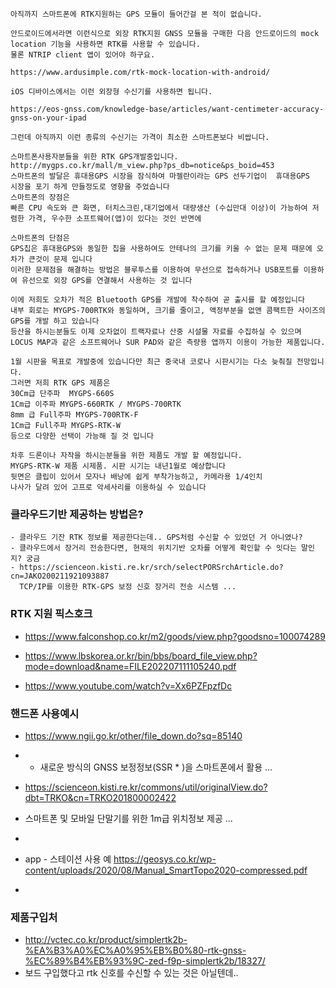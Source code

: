 ```
아직까지 스마트폰에 RTK지원하는 GPS 모듈이 들어간걸 본 적이 없습니다.

안드로이드에서라면 이런식으로 외장 RTK지원 GNSS 모듈을 구매한 다음 안드로이드의 mock location 기능을 사용하면 RTK를 사용할 수 있습니다.
물론 NTRIP client 앱이 있어야 하구요.

https://www.ardusimple.com/rtk-mock-location-with-android/

iOS 디바이스에서는 이런 외장형 수신기를 사용하면 됩니다.

https://eos-gnss.com/knowledge-base/articles/want-centimeter-accuracy-gnss-on-your-ipad

그런데 아직까지 이런 종류의 수신기는 가격이 최소한 스마트폰보다 비쌉니다.

```
```
스마트폰사용자분들을 위한 RTK GPS개발중입니다. http://mygps.co.kr/mall/m_view.php?ps_db=notice&ps_boid=453
스마트폰의 발달은 휴대용GPS 시장을 잠식하여 마젤란이라는 GPS 선두기업이  휴대용GPS  시장을 포기 하게 만들정도로 영향을 주었습니다
스마트폰의 장점은 
빠른 CPU 속도와 큰 화면, 터치스크린,대기업에서 대량생산 (수십만대 이상)이 가능하여 저렴한 가격, 우수한 소프트웨어(앱)이 있다는 것인 반면에 

스마트폰의 단점은 
GPS칩은 휴대용GPS와 동일한 칩을 사용하여도 안테나의 크기를 키울 수 없는 문제 때문에 오차가 큰것이 문제 입니다
이러한 문제점을 해결하는 방법은 블루투스를 이용하여 무선으로 접속하거나 USB포트를 이용하여 유선으로 외장 GPS를 연결해서 사용하는 것 입니다

이에 저희도 오차가 적은 Bluetooth GPS를 개발에 착수하여 곧 출시를 할 예정입니다
내부 회로는 MYGPS-700RTK와 동일하며, 크기를 줄이고, 액정부분을 없앤 콤팩트한 사이즈의 GPS를 개발 하고 있습니다
등산을 하시는분들도 이제 오차없이 트랙자료나 산중 시설물 자료를 수집하실 수 있으며 LOCUS MAP과 같은 소프트웨어나 SUR PAD와 같은 측량용 앱까지 이용이 가능한 제품입니다.

1월 시판을 목표로 개발중에 있습니다만 최근 중국내 코로나 시판시기는 다소 늦춰질 전망입니다.
그러면 저희 RTK GPS 제품은
30Cm급 단주파  MYGPS-660S 
1Cm급 이주파 MYGPS-660RTK / MYGPS-700RTK 
8mm 급 Full주파 MYGPS-700RTK-F 
1Cm급 Full주파 MYGPS-RTK-W 
등으로 다양한 선택이 가능해 질 것 입니다

차후 드론이나 자작을 하시는분들을 위한 제품도 개발 할 예정입니다.
MYGPS-RTK-W 제품 시제품. 시판 시기는 내년1월로 예상합니다 
뒷면은 클립이 있어서 모자나 배낭에 쉽게 부착가능하고, 카메라용 1/4인치
나사가 달려 있어 고프로 악세사리를 이용하실 수 있습니다

```



### 클라우드기반 제공하는 방법은?

```
- 클라우드 기잔 RTK 정보를 제공한다는데.. GPS처럼 수신할 수 있었던 거 아니였나?
- 클라우드에서 장거리 전송한다면, 현재의 위치기반 오차를 어떻게 확인할 수 잇다는 말인지? 궁금
- https://scienceon.kisti.re.kr/srch/selectPORSrchArticle.do?cn=JAKO200211921093887
  TCP/IP를 이용한 RTK-GPS 보정 신호 장거리 전송 시스템 ...

```



### RTK 지원 픽스호크

- https://www.falconshop.co.kr/m2/goods/view.php?goodsno=100074289

- https://www.lbskorea.or.kr/bin/bbs/board_file_view.php?mode=download&name=FILE202207111105240.pdf

- https://www.youtube.com/watch?v=Xx6PZFpzfDc




### 핸드폰 사용예시
- https://www.ngii.go.kr/other/file_down.do?sq=85140
- - 새로운 방식의 GNSS 보정정보(SSR * )을 스마트폰에서 활용 ...
-  https://scienceon.kisti.re.kr/commons/util/originalView.do?dbt=TRKO&cn=TRKO201800002422
-  스마트폰 및 모바일 단말기를 위한 1m급 위치정보 제공 ...
-  
- app - 스테이션 사용 예 https://geosys.co.kr/wp-content/uploads/2020/08/Manual_SmartTopo2020-compressed.pdf

- 



### 제품구입처
- http://vctec.co.kr/product/simplertk2b-%EA%B3%A0%EC%A0%95%EB%B0%80-rtk-gnss-%EC%89%B4%EB%93%9C-zed-f9p-simplertk2b/18327/
- 보드 구입했다고 rtk 신호를 수신할 수 있는 것은 아닐텐데..
